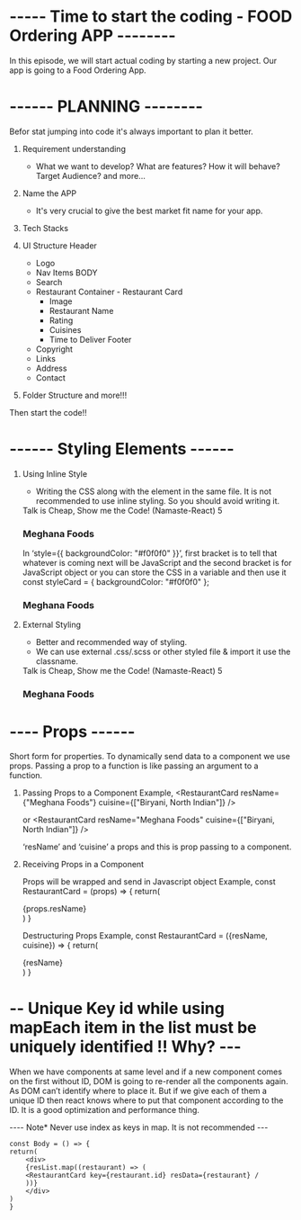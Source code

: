# ----- Time to start the coding - FOOD Ordering APP --------
In this episode, we will start actual coding by starting a new project. Our app is going to a Food Ordering App.

# ------ PLANNING --------
Befor stat jumping into code it's always important to plan it better.
1. Requirement understanding
   - What we want to develop? What are features? How it will behave? Target Audience? and more...
2. Name the APP
   - It's very crucial to give the best market fit name for your app.

3. Tech Stacks
4. UI Structure
    Header
      - Logo
      - Nav Items
    BODY
      - Search
      - Restaurant Container
       - Restaurant Card
         - Image
         - Restaurant Name
         - Rating
         - Cuisines
         - Time to Deliver
    Footer
    - Copyright
    - Links
    - Address
    - Contact 

5. Folder Structure and more!!!

Then start the code!!


# ------ Styling Elements ------
1. Using Inline Style
   - Writing the CSS along with the element in the same file. It is
    not recommended to use inline styling. So you should avoid
    writing it.
    <div
    style={{ backgroundColor: "#f0f0f0" }}
    >
    Talk is Cheap, Show me the Code! (Namaste-React) 5
    <h3> Meghana Foods </h3>
    </div>
    In ‘style={{ backgroundColor: "#f0f0f0" }}’, first bracket is to
    tell that whatever is coming next will be JavaScript and the
    second bracket is for JavaScript object
    or you can store the CSS in a variable and then use it
    const styleCard = { backgroundColor: "#f0f0f0" };
    <div
    className="red-card"
    style={styleCard}
    >
    <h3> Meghana Foods </h3>
    </div>

2. External Styling
   - Better and recommended way of styling.
   - We can use external .css/.scss or other styled file & import it use the classname.
    <div
    classname="food-container"
    >
    Talk is Cheap, Show me the Code! (Namaste-React) 5
    <h3> Meghana Foods </h3>
    </div>


# ---- Props ------
Short form for properties. To dynamically send data to a component we use props. Passing a prop to a function is like passing an argument to a function.

1. Passing Props to a Component
    Example,
    <RestaurantCard
    resName={"Meghana Foods"}
    cuisine={["Biryani, North Indian"]}
    />

    or 
    <RestaurantCard
    resName="Meghana Foods"
    cuisine={["Biryani, North Indian"]}
    />

    ‘resName’ and ‘cuisine’ a props and this is prop passing to a component.

2. Receiving Props in a Component

    Props will be wrapped and send in Javascript object
    Example,
    const RestaurantCard = (props) => {
    return(
    <div>{props.resName}</div>
    )
    }

    Destructuring Props
    Example,
    const RestaurantCard = ({resName, cuisine}) => {
    return(
    <div>{resName}</div>
    )
    }


# -- Unique Key id while using mapEach item in the list must be uniquely identified !! Why? ---
When we have components at same level and if a new component comes on the first without ID, DOM is going to re-render all the components again. As DOM can’t identify where to place it. But if we give each of them a unique ID then react knows where to put that component according to the ID. It is a good optimization and performance thing.

 ---- Note* Never use index as keys in map. It is not recommended ---

    const Body = () => {
    return(
        <div>
        {resList.map((restaurant) => (
        <RestaurantCard key={restaurant.id} resData={restaurant} /
        ))}
        </div>
    )
    }


